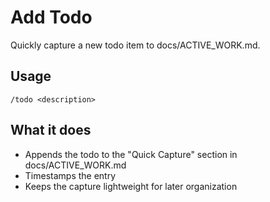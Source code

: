 # Add Todo

Quickly capture a new todo item to docs/ACTIVE_WORK.md.

## Usage
```
/todo <description>
```

## What it does
- Appends the todo to the "Quick Capture" section in docs/ACTIVE_WORK.md
- Timestamps the entry
- Keeps the capture lightweight for later organization